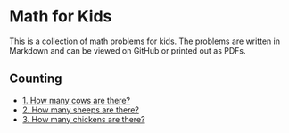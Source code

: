 # Math for Kids

This is a collection of math problems for kids. The problems are written in Markdown and can be viewed on GitHub or printed out as PDFs.

## Counting 

* [1. How many cows are there?](problems/1)
* [2. How many sheeps are there?](problems/2)
* [3. How many chickens are there?](problems/3)